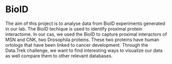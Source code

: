 # BioID
The aim of this project is to analyse data from BioID experiments generated in our lab.
The BioID techique is used to identify proximal protein interactome. 
In our cas, we used the BioID to capture proximal interactors of MSN and CNK, two Drosophila proteins.
These two proteins have human ortologs that have been linked to cancer development.
Through the Data.Trek challenge, we want to find interesting ways to visualize our data as well
compare them to other relevant databases.

